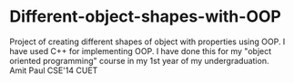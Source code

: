 # Different-object-shapes-with-OOP
Project of creating different shapes of object with properties using OOP.
I have used C++ for implementing OOP.
I have done this for my "object oriented programming" course in my 1st year of my undergraduation.  
Amit Paul
CSE'14
CUET
